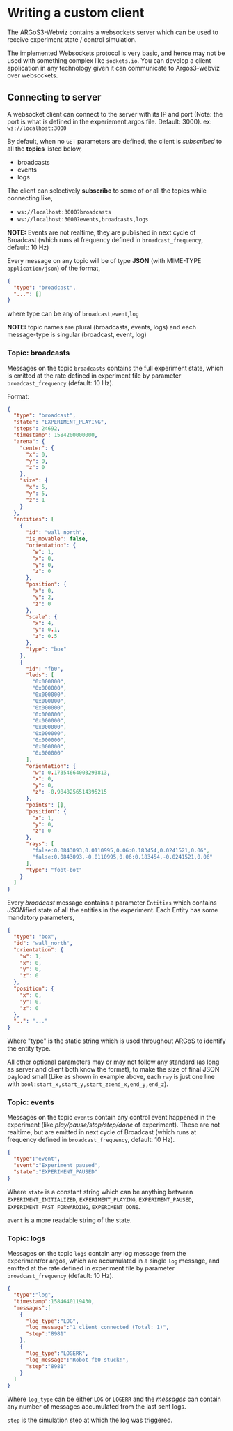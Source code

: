 # Writing a custom client

The ARGoS3-Webviz contains a websockets server which can be used to receive experiment state / control simulation.

The implemented Websockets protocol is very basic, and hence may not be used with something complex like `sockets.io`. You can develop a client application in any technology given it can communicate to Argos3-webviz over websockets.

## Connecting to server
A websocket client can connect to the server with its IP and port (Note: the port is what is defined in the experiement.argos file. Default: 3000). ex: `ws://localhost:3000`

By default, when no `GET` parameters are defined, the client is *subscribed* to all the **topics** listed below,
 - broadcasts
 - events
 - logs

The client can selectively **subscribe** to some of or all the topics while connecting like,
- `ws://localhost:3000?broadcasts`
- `ws://localhost:3000?events,broadcasts,logs`

**NOTE:** Events are not realtime, they are published in next cycle of Broadcast (which runs at frequency defined in `broadcast_frequency`, default: 10 Hz)

Every message on any topic will be of type **JSON** (with MIME-TYPE `application/json`) of the format,
```json
{
  "type": "broadcast",
  "...": []
}
```
where type can be any of `broadcast`,`event`,`log`

**NOTE:** topic names are plural (broadcasts, events, logs) and each message-type is singular (broadcast, event, log)

### Topic: broadcasts
Messages on the topic `broadcasts` contains the full experiment state, which is emitted at the rate defined in experiment file by parameter `broadcast_frequency` (default: 10 Hz).

Format:
```json
{
  "type": "broadcast",
  "state": "EXPERIMENT_PLAYING",
  "steps": 24692,
  "timestamp": 1584200000000,
  "arena": {
    "center": {
      "x": 0,
      "y": 0,
      "z": 0
    },
    "size": {
      "x": 5,
      "y": 5,
      "z": 1
    }
  },
  "entities": [
    {
      "id": "wall_north",
      "is_movable": false,
      "orientation": {
        "w": 1,
        "x": 0,
        "y": 0,
        "z": 0
      },
      "position": {
        "x": 0,
        "y": 2,
        "z": 0
      },
      "scale": {
        "x": 4,
        "y": 0.1,
        "z": 0.5
      },
      "type": "box"
    },
    {
      "id": "fb0",
      "leds": [
        "0x000000",
        "0x000000",
        "0x000000",
        "0x000000",
        "0x000000",
        "0x000000",
        "0x000000",
        "0x000000",
        "0x000000",
        "0x000000",
        "0x000000",
        "0x000000"
      ],
      "orientation": {
        "w": 0.17354664003293813,
        "x": 0,
        "y": 0,
        "z": -0.9848256514395215
      },
      "points": [],
      "position": {
        "x": 1,
        "y": 0,
        "z": 0
      },
      "rays": [
        "false:0.0843093,0.0110995,0.06:0.183454,0.0241521,0.06",
        "false:0.0843093,-0.0110995,0.06:0.183454,-0.0241521,0.06"
      ],
      "type": "foot-bot"
    }
  ]
}
```
Every *broadcast* message contains a parameter `Entities` which contains *JSON*ified state of all the entities in the experiment. Each Entity has some mandatory parameters,
```json
{
  "type": "box",
  "id": "wall_north",
  "orientation": {
    "w": 1,
    "x": 0,
    "y": 0,
    "z": 0
  },
  "position": {
    "x": 0,
    "y": 0,
    "z": 0
  },
  "..": "..."
}
```
Where "type" is the static string which is used throughout ARGoS to identify the entity type.

All other optional parameters may or may not follow any standard (as long as server and client both know the format), to make the size of final JSON payload small (Like as shown in example above, each `ray` is just one line with `bool:start_x,start_y,start_z:end_x,end_y,end_z`).

### Topic: events
Messages on the topic `events` contain any control event happened in the experiment (like *play/pause/stop/step/done* of experiment). These are not realtime, but are emitted in next cycle of Broadcast (which runs at frequency defined in `broadcast_frequency`, default: 10 Hz).
```json
{
  "type":"event",
  "event":"Experiment paused",
  "state":"EXPERIMENT_PAUSED"
}
```
Where `state` is a constant string which can be anything between `EXPERIMENT_INITIALIZED`, `EXPERIMENT_PLAYING`, `EXPERIMENT_PAUSED`, `EXPERIMENT_FAST_FORWARDING`, `EXPERIMENT_DONE`.

`event` is a more readable string of the state.

### Topic: logs
Messages on the topic `logs` contain any log message from the experiment/or argos, which are accumulated in a single `log` message, and emitted at the rate defined in experiment file by parameter `broadcast_frequency` (default: 10 Hz).

```json
{
  "type":"log",
  "timestamp":1584640119430,
  "messages":[
    {
      "log_type":"LOG",
      "log_message":"1 client connected (Total: 1)",
      "step":"8981"
    },
    {
      "log_type":"LOGERR",
      "log_message":"Robot fb0 stuck!",
      "step":"8981"
    }
  ]
}
```
Where `log_type` can be either `LOG` or `LOGERR` and the *messages* can contain any number of messages accumulated from the last sent logs.

`step` is the simulation step at which the log was triggered.
